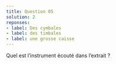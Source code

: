 ```yaml
---
title: Question 05
solution: 2
reponses:
- label: Des cymbales
- label: des timbales
- label: une grosse caisse
---
```


Quel est l’instrument écouté dans l’extrait ?
